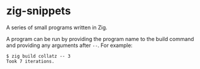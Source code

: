 # zig-snippets

A series of small programs written in Zig.

A program can be run by providing the program name to the build command and
providing any arguments after `--`. For example:

```
$ zig build collatz -- 3
Took 7 iterations.
```
